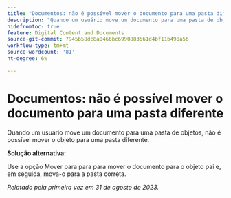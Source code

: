 ```yaml
---
title: "Documentos: não é possível mover o documento para uma pasta diferente"
description: "Quando um usuário move um documento para uma pasta de objetos, ele não pode mover o objeto para uma pasta diferente."
hidefromtoc: true
feature: Digital Content and Documents
source-git-commit: 7945b58dc8a0466bc6990883561d4bf11b498a56
workflow-type: tm+mt
source-wordcount: '81'
ht-degree: 6%

---
```



# Documentos: não é possível mover o documento para uma pasta diferente

Quando um usuário move um documento para uma pasta de objetos, não é possível mover o objeto para uma pasta diferente.

**Solução alternativa:**

Use a opção Mover para para para mover o documento para o objeto pai e, em seguida, mova-o para a pasta correta.

_Relatado pela primeira vez em 31 de agosto de 2023._

